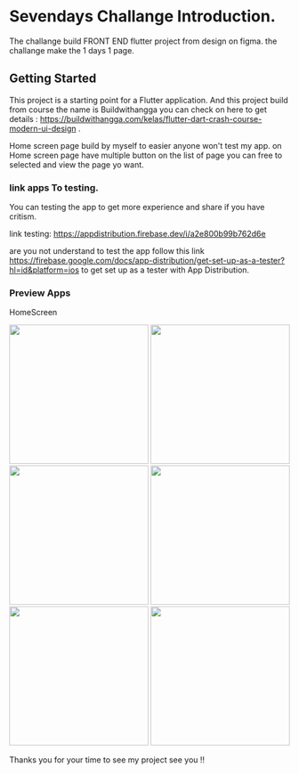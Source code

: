 # Sevendays Challange Introduction.

The challange build FRONT END flutter project from design on figma. the challange make the 1 days 1 page. 

## Getting Started

This project is a starting point for a Flutter application. And this project build from course the name is Buildwithangga you can check on here to get details : https://buildwithangga.com/kelas/flutter-dart-crash-course-modern-ui-design .

Home screen page build by myself to easier anyone won't test my app. on Home screen page have multiple button on the list of page you can free to selected and view the page yo want.

### link apps To testing.
You can testing the app to get more experience and share if you have critism.

link testing: https://appdistribution.firebase.dev/i/a2e800b99b762d6e

are you not understand to test the app follow this link https://firebase.google.com/docs/app-distribution/get-set-up-as-a-tester?hl=id&platform=ios to get set up as a tester with App Distribution.

### Preview Apps

HomeScreen
<p float="left">
  <img src="https://github.com/fadillahzx404/sevendays/assets/76970535/6c2f13fd-edbf-4a7e-a1f9-a9ccb76fd218" width=250 />
  <img src="https://github.com/fadillahzx404/sevendays/assets/76970535/6c2f13fd-edbf-4a7e-a1f9-a9ccb76fd218" width=250 />
  <img src="https://github.com/fadillahzx404/sevendays/assets/76970535/6c2f13fd-edbf-4a7e-a1f9-a9ccb76fd218" width=250 />
  <img src="https://github.com/fadillahzx404/sevendays/assets/76970535/6c2f13fd-edbf-4a7e-a1f9-a9ccb76fd218" width=250 />
  <img src="https://github.com/fadillahzx404/sevendays/assets/76970535/6c2f13fd-edbf-4a7e-a1f9-a9ccb76fd218" width=250 />
  <img src="https://github.com/fadillahzx404/sevendays/assets/76970535/6c2f13fd-edbf-4a7e-a1f9-a9ccb76fd218" width=250 />
</p>



Thanks you for your time to see my project see you !!
